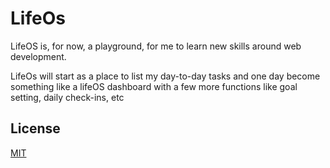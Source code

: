 # LifeOs

LifeOS is, for now, a playground, for me to learn new skills around web development.

LifeOs will start as a place to list my day-to-day tasks and one day become something like a lifeOS dashboard with a few more functions like goal setting, daily check-ins, etc

## License

[MIT](https://choosealicense.com/licenses/mit/)
